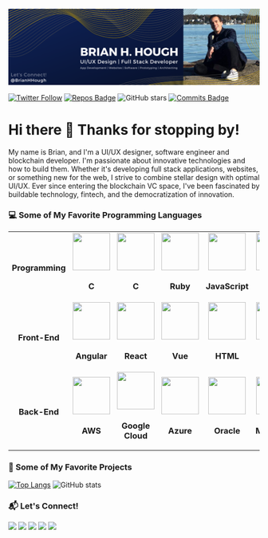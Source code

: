 ![Banner](https://github.com/BrianHHough/BrianHHough/blob/master/images/Banner.png)

[![Twitter Follow](https://img.shields.io/twitter/follow/BrianHHough?color=15307B&label=Follow%20Me%20%40BrianHHough&style=for-the-badge)](https://twitter.com/intent/follow?screen_name=BrianHHough)
[![Repos Badge](https://badges.pufler.dev/repos/brianhhough?color=CBA200&style=for-the-badge)](https://badges.pufler.dev)
![GitHub stars](https://img.shields.io/github/stars/COVID-19-electronic-health-system/Corona-tracker?color=CBA200&style=for-the-badge)
[![Commits Badge](https://badges.pufler.dev/commits/all/brianhhough?color=CBA200&style=for-the-badge)](https://badges.pufler.dev)


# Hi there 👋 Thanks for stopping by!

My name is Brian, and I'm a UI/UX designer, software engineer and blockchain developer. I'm passionate about innovative technologies and how to build them. Whether it's developing full stack applications, websites, or something new for the web, I strive to combine stellar design with optimal UI/UX. Ever since entering the blockchain VC space, I've been fascinated by buildable technology, fintech, and the democratization of innovation.

### 💻 Some of My Favorite Programming Languages

<table>
<tr>
  <td align="center">
    <h3 align="center">Programming</h3>
  </td>
  <td align="center">
    <img src="https://devicons.github.io/devicon/devicon.git/icons/c/c-original.svg" width=75 height=75 align="center">
    <h3 align="center">C</h3>
  </td>
  <td align="center">
    <img src="https://devicons.github.io/devicon/devicon.git/icons/java/java-original-wordmark.svg" width=75 height=75 align="center">
    <h3 align="center">C</h3>
  </td>
  <td align="center">
    <img src="https://devicons.github.io/devicon/devicon.git/icons/ruby/ruby-original-wordmark.svg" width=75 height=75 align="center">
    <h3 align="center">Ruby</h3>
  </td>
  <td align="center">
    <img src="https://devicons.github.io/devicon/devicon.git/icons/javascript/javascript-original.svg" width=75 height=75 align="center">
    <h3 align="center">JavaScript</h3>
  </td>
  <td align="center">
    <img src="https://devicons.github.io/devicon/devicon.git/icons/python/python-original.svg" width=75 height=75 align="center">
    <h3 align="center">Python</h3>
  </td>
  <td align="center">
    <img src="https://devicons.github.io/devicon/devicon.git/icons/swift/swift-original-wordmark.svg" width=75 height=75 align="center">
    <h3 align="center">Swift</h3>
  </td>
</tr>
  
<tr>
  <td align="center">
    <h3 align="center">Front-End</h3>
  </td>
  <td align="center">
    <img src="https://devicons.github.io/devicon/devicon.git/icons/angularjs/angularjs-original.svg" width=75 height=75 align="center">
    <h3 align="center">Angular</h3>
  </td>
  <td align="center">
    <img src="https://devicons.github.io/devicon/devicon.git/icons/react/react-original-wordmark.svg" width=75 height=75 align="center">
    <h3 align="center">React</h3>
  </td>
  <td align="center">
    <img src="https://devicons.github.io/devicon/devicon.git/icons/vuejs/vuejs-original-wordmark.svg" width=75 height=75 align="center">
    <h3 align="center">Vue</h3>
  </td>
  <td align="center">
    <img src="https://devicons.github.io/devicon/devicon.git/icons/html5/html5-original-wordmark.svg" width=75 height=75 align="center">
    <h3 align="center">HTML</h3>
  </td>
  <td align="center">
    <img src="https://devicons.github.io/devicon/devicon.git/icons/css3/css3-original-wordmark.svg" width=75 height=75 align="center">
    <h3 align="center">CSS</h3>
  </td>
  <td align="center">
    <img src="https://devicons.github.io/devicon/devicon.git/icons/sass/sass-original.svg" width=75 height=75 align="center">
    <h3 align="center">Sass</h3>
  </td>
</tr>

<tr>
  <td align="center">
    <h3 align="center">Back-End</h3>
  </td>
  <td align="center">
    <img src="https://devicons.github.io/devicon/devicon.git/icons/amazonwebservices/amazonwebservices-original-wordmark.svg" width=75 height=75 align="center">
    <h3 align="center">AWS</h3>
  </td>
  <td align="center">
    <img src="https://www.vectorlogo.zone/logos/google_cloud/google_cloud-icon.svg" width=75 height=75 align="center">
    <h3 align="center">Google Cloud</h3>
  </td>
  <td align="center">
    <img src="https://www.vectorlogo.zone/logos/microsoft_azure/microsoft_azure-icon.svg" width=75 height=75 align="center">
    <h3 align="center">Azure</h3>
  </td>
  <td align="center">
    <img src="https://devicons.github.io/devicon/devicon.git/icons/oracle/oracle-original.svg" width=75 height=75 align="center">
    <h3 align="center">Oracle</h3>
  </td>
  <td align="center">
    <img src="https://devicons.github.io/devicon/devicon.git/icons/mongodb/mongodb-original-wordmark.svg" width=75 height=75 align="center">
    <h3 align="center">MongoDB</h3>
  </td>
  <td align="center">
    <img src="https://devicons.github.io/devicon/devicon.git/icons/nodejs/nodejs-original-wordmark.svg" width=75 height=75 align="center">
    <h3 align="center">NodeJS</h3>
  </td>
</tr>

</table>

### 🌟 Some of My Favorite Projects

[![Top Langs](https://github-readme-stats.vercel.app/api/top-langs/?username=brianhhough&layout=compact)](https://github.com/brianhhough/github-readme-stats)
![GitHub stats](https://github-readme-stats.vercel.app/api?username=BrianHHough&show_icons=true&theme=default)

### 📬 Let's Connect!

<a href="https://brianhhough.com/contact"><img src="https://img.shields.io/badge/BrianHHough.com-Message%20Me-blue?color=15307B&style=for-the-badge"></a>
<a href="https://twitter.com/brianhhough"><img src="https://img.shields.io/badge/twitter-%231DA1F2.svg?&style=for-the-badge&logo=twitter&logoColor=white"></a> 
<a href="https://medium.com/@brianhhough"><img src="https://img.shields.io/badge/medium-%2312100E.svg?&style=for-the-badge&logo=medium&logoColor=white"></a> 
<a href="https://dev.to/brianhhough"><img src="https://img.shields.io/badge/DEV.TO-%230A0A0A.svg?&style=for-the-badge&logo=dev-dot-to&logoColor=white"></a>
<a href="https://YouTube.com/channel/UCho9RfaL4_6EPQvdjeIbT6A"><img src="https://img.shields.io/badge/-YouTube-red?&style=for-the-badge&logo=youtube&logoColor=white"></a>
  
